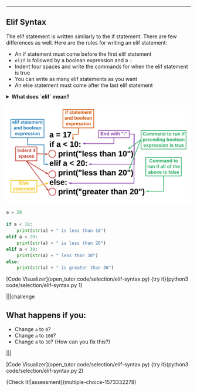 ----------

## Elif Syntax

The elif statement is written similarly to the if statement. There are few differences as well. Here are the rules for writing an elif statement:

* An if statement must come before the first elif statement
* `elif` is followed by a boolean expression and a `:`
* Indent four spaces and write the commands for when the elif statement is true
* You can write as many elif statements as you want
* An else statement must come after the last elif statement

<details><summary><b>What does `elif` mean?</b></summary>`elif` is an abbreviation of `else` and `if`. Since elif statements are common, the command was simplified so programmers would not have to write `else if`.</details>

![elif Statement](.guides/images/elif-statement.png)

```python
a = 20

if a < 10:
    print(str(a) + " is less than 10")
elif a < 20:
    print(str(a) + " is less than 20")
elif a < 30:
    print(str(a) + " less than 30")
else:
    print(str(a) + " is greater than 30")
```

[Code Visualizer](open_tutor code/selection/elif-syntax.py)
{try it}(python3 code/selection/elif-syntax.py 1)

|||challenge
## What happens if you:
* Change `a` to `0`?
* Change `a` to `100`?
* Change `a` to `30`? (How can you fix this?)

|||

[Code Visualizer](open_tutor code/selection/elif-syntax.py)
{try it}(python3 code/selection/elif-syntax.py 2)

{Check It!|assessment}(multiple-choice-1573332278)


